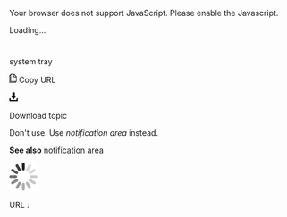 Your browser does not support JavaScript. Please enable the Javascript.

Loading...

# 

system tray

![Copy URL](system-tray_files/Copy.png)
Copy URL

![Download](system-tray_files/Download.png)

Download topic

Don't use. Use *notification area* instead.

**See also** [notification area](https://worldready.cloudapp.net/Styleguide/Read?id=2700&topicid=35520)

![In progress](system-tray_files/activity-large.gif)

URL :
